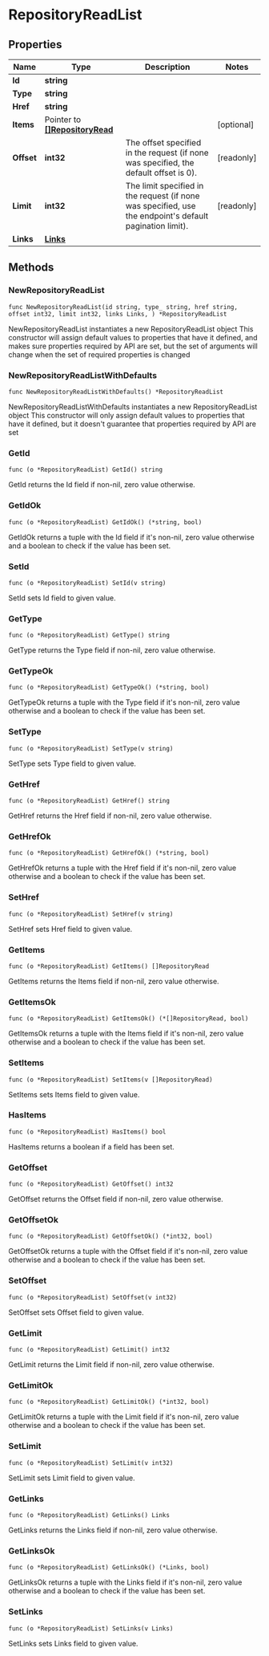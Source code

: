 # RepositoryReadList

## Properties

|Name | Type | Description | Notes|
|------------ | ------------- | ------------- | -------------|
|**Id** | **string** |  | |
|**Type** | **string** |  | |
|**Href** | **string** |  | |
|**Items** | Pointer to [**[]RepositoryRead**](RepositoryRead.md) |  | [optional] |
|**Offset** | **int32** | The offset specified in the request (if none was specified, the default offset is 0).  | [readonly] |
|**Limit** | **int32** | The limit specified in the request (if none was specified, use the endpoint&#39;s default pagination limit).  | [readonly] |
|**Links** | [**Links**](Links.md) |  | |

## Methods

### NewRepositoryReadList

`func NewRepositoryReadList(id string, type_ string, href string, offset int32, limit int32, links Links, ) *RepositoryReadList`

NewRepositoryReadList instantiates a new RepositoryReadList object
This constructor will assign default values to properties that have it defined,
and makes sure properties required by API are set, but the set of arguments
will change when the set of required properties is changed

### NewRepositoryReadListWithDefaults

`func NewRepositoryReadListWithDefaults() *RepositoryReadList`

NewRepositoryReadListWithDefaults instantiates a new RepositoryReadList object
This constructor will only assign default values to properties that have it defined,
but it doesn't guarantee that properties required by API are set

### GetId

`func (o *RepositoryReadList) GetId() string`

GetId returns the Id field if non-nil, zero value otherwise.

### GetIdOk

`func (o *RepositoryReadList) GetIdOk() (*string, bool)`

GetIdOk returns a tuple with the Id field if it's non-nil, zero value otherwise
and a boolean to check if the value has been set.

### SetId

`func (o *RepositoryReadList) SetId(v string)`

SetId sets Id field to given value.


### GetType

`func (o *RepositoryReadList) GetType() string`

GetType returns the Type field if non-nil, zero value otherwise.

### GetTypeOk

`func (o *RepositoryReadList) GetTypeOk() (*string, bool)`

GetTypeOk returns a tuple with the Type field if it's non-nil, zero value otherwise
and a boolean to check if the value has been set.

### SetType

`func (o *RepositoryReadList) SetType(v string)`

SetType sets Type field to given value.


### GetHref

`func (o *RepositoryReadList) GetHref() string`

GetHref returns the Href field if non-nil, zero value otherwise.

### GetHrefOk

`func (o *RepositoryReadList) GetHrefOk() (*string, bool)`

GetHrefOk returns a tuple with the Href field if it's non-nil, zero value otherwise
and a boolean to check if the value has been set.

### SetHref

`func (o *RepositoryReadList) SetHref(v string)`

SetHref sets Href field to given value.


### GetItems

`func (o *RepositoryReadList) GetItems() []RepositoryRead`

GetItems returns the Items field if non-nil, zero value otherwise.

### GetItemsOk

`func (o *RepositoryReadList) GetItemsOk() (*[]RepositoryRead, bool)`

GetItemsOk returns a tuple with the Items field if it's non-nil, zero value otherwise
and a boolean to check if the value has been set.

### SetItems

`func (o *RepositoryReadList) SetItems(v []RepositoryRead)`

SetItems sets Items field to given value.

### HasItems

`func (o *RepositoryReadList) HasItems() bool`

HasItems returns a boolean if a field has been set.

### GetOffset

`func (o *RepositoryReadList) GetOffset() int32`

GetOffset returns the Offset field if non-nil, zero value otherwise.

### GetOffsetOk

`func (o *RepositoryReadList) GetOffsetOk() (*int32, bool)`

GetOffsetOk returns a tuple with the Offset field if it's non-nil, zero value otherwise
and a boolean to check if the value has been set.

### SetOffset

`func (o *RepositoryReadList) SetOffset(v int32)`

SetOffset sets Offset field to given value.


### GetLimit

`func (o *RepositoryReadList) GetLimit() int32`

GetLimit returns the Limit field if non-nil, zero value otherwise.

### GetLimitOk

`func (o *RepositoryReadList) GetLimitOk() (*int32, bool)`

GetLimitOk returns a tuple with the Limit field if it's non-nil, zero value otherwise
and a boolean to check if the value has been set.

### SetLimit

`func (o *RepositoryReadList) SetLimit(v int32)`

SetLimit sets Limit field to given value.


### GetLinks

`func (o *RepositoryReadList) GetLinks() Links`

GetLinks returns the Links field if non-nil, zero value otherwise.

### GetLinksOk

`func (o *RepositoryReadList) GetLinksOk() (*Links, bool)`

GetLinksOk returns a tuple with the Links field if it's non-nil, zero value otherwise
and a boolean to check if the value has been set.

### SetLinks

`func (o *RepositoryReadList) SetLinks(v Links)`

SetLinks sets Links field to given value.



